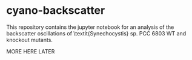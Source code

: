 # cyano-backscatter
This repository contains the jupyter notebook for an analysis of the backscatter oscillations of \textit{Synechocystis} sp. PCC 6803 WT
and knockout mutants.

MORE HERE LATER
